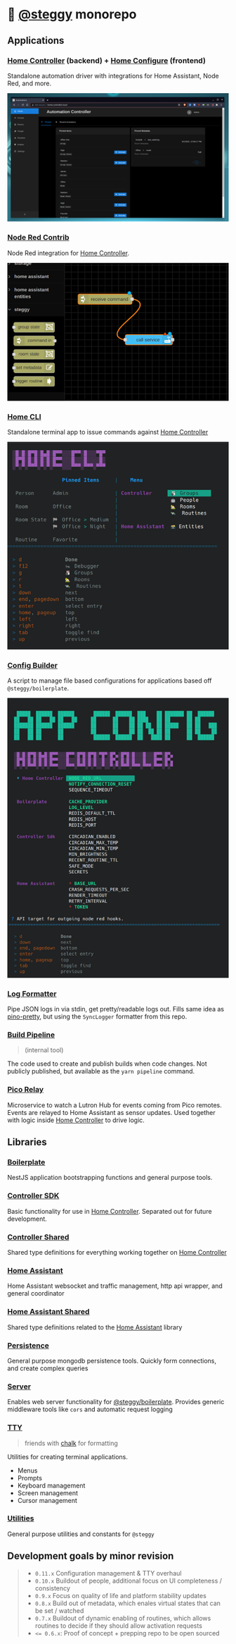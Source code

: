 # 🦕 [@steggy](https://github.com/ccontour/steggy) monorepo

## Applications

### [Home Controller](apps/home-controller) (backend) + [Home Configure](apps/home-configure) (frontend)

Standalone automation driver with integrations for Home Assistant, Node Red, and more.

![example](./apps/home-configure/docs/images/main.png)

### [Node Red Contrib](libs/node-red-contrib-steggy)

<!-- 🙊 shh, it's an app in disguise. 🙊 -->

Node Red integration for [Home Controller](apps/home-controller).

![example](./libs/node-red-contrib-steggy/docs/main.png)

### [Home CLI](apps/home-cli)

Standalone terminal app to issue commands against [Home Controller](apps/home-controller)

![example](./apps/home-cli/docs/images/example.png)

### [Config Builder](apps/config-builder)

A script to manage file based configurations for applications based off `@steggy/boilerplate`.

![example](./apps/config-builder/docs/example.png)

### [Log Formatter](apps/log-formatter)

Pipe JSON logs in via stdin, get pretty/readable logs out.
Fills same idea as [pino-pretty](https://www.npmjs.com/package/pino-pretty), but using the `SyncLogger` formatter from this repo.

### [Build Pipeline](apps/build-pipeline)

> (internal tool)

The code used to create and publish builds when code changes.
Not publicly published, but available as the `yarn pipeline` command.

### [Pico Relay](apps/pico-relay)

Microservice to watch a Lutron Hub for events coming from Pico remotes.
Events are relayed to Home Assistant as sensor updates.
Used together with logic inside [Home Controller](apps/home-controller) to drive logic.

## Libraries

### [Boilerplate](libs/boilerplate)

NestJS application bootstrapping functions and general purpose tools.

### [Controller SDK](libs/controller-sdk)

Basic functionality for use in [Home Controller](apps/home-controller).
Separated out for future development.

### [Controller Shared](libs/controller-shared)

Shared type definitions for everything working together on [Home Controller](apps/home-controller)

### [Home Assistant](libs/home-assistant)

Home Assistant websocket and traffic management, http api wrapper, and general coordinator

### [Home Assistant Shared](libs/home-assistant-shared)

Shared type definitions related to the [Home Assistant](libs/home-assistant) library

### [Persistence](libs/persistence)

General purpose mongodb persistence tools.
Quickly form connections, and create complex queries

### [Server](libs/server)

Enables web server functionality for [@steggy/boilerplate](libs/boilerplate).
Provides generic middleware tools like `cors` and automatic request logging

### [TTY](libs/tty)

> friends with [chalk](https://www.npmjs.com/package/chalk) for formatting

Utilities for creating terminal applications.

- Menus
- Prompts
- Keyboard management
- Screen management
- Cursor management

### [Utilities](libs/utilities)

General purpose utilities and constants for `@steggy`

## Development goals by minor revision

> - `0.11.x` Configuration management & TTY overhaul
> - `0.10.x` Buildout of people, additional focus on UI completeness / consistency
> - `0.9.x` Focus on quality of life and platform stability updates
> - `0.8.x` Build out of metadata, which enales virtual states that can be set / watched
> - `0.7.x` Buildout of dynamic enabling of routines, which allows routines to decide if they should allow activation requests
> - `<= 0.6.x`: Proof of concept + prepping repo to be open sourced

<!-- - [MQTT](libs/mqtt) -->
<!-- - [Rules Engine](libs/rules-engine) -->
